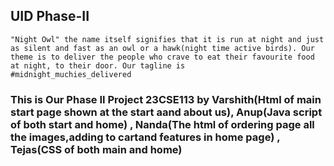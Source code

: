 ## UID Phase-II
```
"Night Owl" the name itself signifies that it is run at night and just as silent and fast as an owl or a hawk(night time active birds). Our theme is to deliver the people who crave to eat their favourite food at night, to their door. Our tagline is 
#midnight_muchies_delivered  
```
### This is Our Phase II Project 23CSE113 by Varshith(Html of main start page shown at the start aand about us), Anup(Java script of both start and home) , Nanda(The html of ordering page all the images,adding to cartand features in home page) , Tejas(CSS of both main and home)

